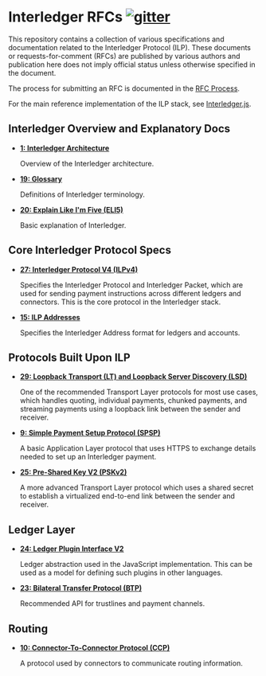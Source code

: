 # Interledger RFCs [![gitter][gitter-img]][gitter-url]

[gitter-img]: https://badges.gitter.im/Join%20Chat.svg
[gitter-url]: https://gitter.im/interledger/Lobby

This repository contains a collection of various specifications and documentation related to the Interledger Protocol (ILP). These documents or requests-for-comment (RFCs) are published by various authors and publication here does not imply official status unless otherwise specified in the document.

The process for submitting an RFC is documented in the [RFC Process](CONTRIBUTING.md).

For the main reference implementation of the ILP stack, see [Interledger.js](https://github.com/interledgerjs).

## Interledger Overview and Explanatory Docs

* **[1: Interledger Architecture](0001-interledger-architecture/0001-interledger-architecture.md)**

  Overview of the Interledger architecture.

* **[19: Glossary](./0019-glossary/0019-glossary.md)**

  Definitions of Interledger terminology.

* **[20: Explain Like I'm Five (ELI5)](0020-explain-like-im-five/0020-explain-like-im-five.md)**

  Basic explanation of Interledger.

## Core Interledger Protocol Specs


* **[27: Interledger Protocol V4 (ILPv4)](0027-interledger-protocol-4/0027-interledger-protocol-4.md)**

  Specifies the Interledger Protocol and Interledger Packet, which are used for sending payment instructions across different ledgers and connectors. This is the core protocol in the Interledger stack.

* **[15: ILP Addresses](0015-ilp-addresses/0015-ilp-addresses.md)**

  Specifies the Interledger Address format for ledgers and accounts.

## Protocols Built Upon ILP

* **[29: Loopback Transport (LT) and Loopback Server Discovery (LSD)](0029-loopback-transport/0029-loopback-transport.md)**

  One of the recommended Transport Layer protocols for most use cases, which handles quoting, individual payments, chunked payments, and streaming payments using a loopback link between the sender and receiver.

* **[9: Simple Payment Setup Protocol (SPSP)](0009-simple-payment-setup-protocol/0009-simple-payment-setup-protocol.md)**

  A basic Application Layer protocol that uses HTTPS to exchange details needed to set up an Interledger payment.

* **[25: Pre-Shared Key V2 (PSKv2)](0025-pre-shared-key-2/0025-pre-shared-key-2.md)**

  A more advanced Transport Layer protocol which uses a shared secret to establish a virtualized end-to-end link between the sender and receiver.


## Ledger Layer

* **[24: Ledger Plugin Interface V2](0024-ledger-plugin-interface-2/0024-ledger-plugin-interface-2.md)**

  Ledger abstraction used in the JavaScript implementation. This can be used as a model for defining such plugins in other languages.

* **[23: Bilateral Transfer Protocol (BTP)](0023-bilateral-transfer-protocol/0023-bilateral-transfer-protocol.md)**

  Recommended API for trustlines and payment channels.

## Routing

* **[10: Connector-To-Connector Protocol (CCP)](0010-connector-to-connector-protocol/0010-connector-to-connector-protocol.md)**

  A protocol used by connectors to communicate routing information.

